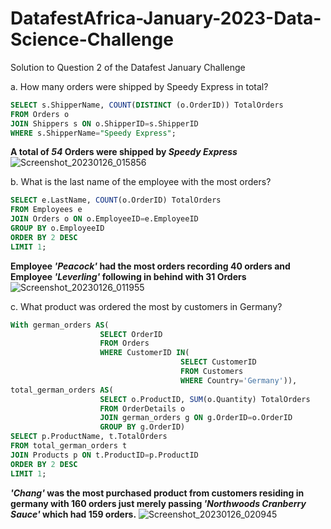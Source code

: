 # DatafestAfrica-January-2023-Data-Science-Challenge
Solution to Question 2 of the Datafest January Challenge

a. How many orders were shipped by Speedy Express in total?

```sql
SELECT s.ShipperName, COUNT(DISTINCT (o.OrderID)) TotalOrders
FROM Orders o
JOIN Shippers s ON o.ShipperID=s.ShipperID
WHERE s.ShipperName="Speedy Express";
```
**A total of *54* Orders were shipped by *Speedy Express***
![Screenshot_20230126_015856](https://user-images.githubusercontent.com/107050974/214775568-7d48b373-ab78-46aa-a28c-847e2126ee7b.png)

b. What is the last name of the employee with the most orders?
```sql
SELECT e.LastName, COUNT(o.OrderID) TotalOrders
FROM Employees e
JOIN Orders o ON o.EmployeeID=e.EmployeeID
GROUP BY o.EmployeeID
ORDER BY 2 DESC
LIMIT 1;
```
**Employee *'Peacock'* had the most orders recording 40 orders and Employee *'Leverling'* following in behind with 31 Orders**
![Screenshot_20230126_011955](https://user-images.githubusercontent.com/107050974/214776108-b1982dcb-ab7d-4c3b-882b-217cebddc5ef.png)

c. What product was ordered the most by customers in Germany?

```sql
With german_orders AS(
                    SELECT OrderID
                    FROM Orders
                    WHERE CustomerID IN(
                                      SELECT CustomerID
                                      FROM Customers
                                      WHERE Country='Germany')),
total_german_orders AS( 
                    SELECT o.ProductID, SUM(o.Quantity) TotalOrders
                    FROM OrderDetails o
                    JOIN german_orders g ON g.OrderID=o.OrderID
                    GROUP BY g.OrderID)
SELECT p.ProductName, t.TotalOrders
FROM total_german_orders t
JOIN Products p ON t.ProductID=p.ProductID
ORDER BY 2 DESC
LIMIT 1;
```

***'Chang'* was the most purchased product from customers residing in germany with 160 orders just merely passing *'Northwoods Cranberry Sauce'* which had 159 orders.** 
![Screenshot_20230126_020945](https://user-images.githubusercontent.com/107050974/214777063-bc7c5a08-7019-401f-9912-f6090a4fe662.png)
